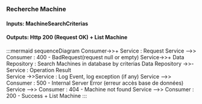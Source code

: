 
### Recherche Machine

#### Inputs:  MachineSearchCriterias
#### Outputs: Http 200 (Request OK) + List Machine

:::mermaid
sequenceDiagram
	Consumer->>+ Service : Request 
	Service -->> Consumer : 400 - BadRequest(request null or empty)	
	Service->>+ Data Repository : Search Machines in database by criterias
	Data Repository ->>- Service : Operation Result  
	Service ->>Service : Log Event, log exception (if any)
	Service -->> Consumer : 500 - Internal Server Error (erreur accès base de données)	
	Service -->> Consumer : 404 - Machine not found
	Service -->> Consumer : 200 - Success + List Machine
:::

